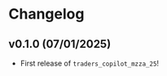 # Changelog

<!--next-version-placeholder-->

## v0.1.0 (07/01/2025)

- First release of `traders_copilot_mzza_25`!